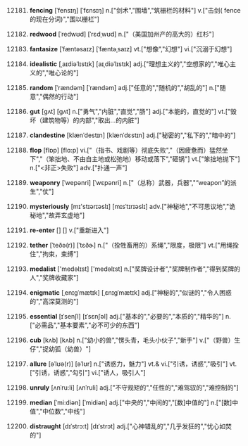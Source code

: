 12181. **fencing**
[ˈfensɪŋ]  [ˈfɛnsɪŋ]
n.["剑术","围墙","筑栅栏的材料"]  v.["击剑( fence的现在分词)","围以栅栏"]  

12182. **redwood**
[ˈredwʊd]  [ˈrɛdˌwʊd]
n.["（美国加州产的高大的）红杉"]  

12183. **fantasize**
[ˈfæntəsaɪz]  [ˈfæntəˌsaɪz]
vt.["想像","幻想"]  vi.["沉溺于幻想"]  

12184. **idealistic**
[ˌaɪdiəˈlɪstɪk]  [aɪˌdiəˈlɪstɪk]
adj.["理想主义的","空想家的","唯心主义的","唯心论的"]  

12185. **random**
[ˈrændəm]  [ˈrændəm]
adj.["任意的","随机的","胡乱的"]  n.["随意","偶然的行动"]  

12186. **gut**
[gʌt]  [ɡʌt]
n.["勇气","内脏","直觉","肠"]  adj.["本能的，直觉的"]  vt.["毁坏（建筑物等）的内部","取出…的内脏"]  

12187. **clandestine**
[klænˈdestɪn]  [klænˈdɛstɪn]
adj.["秘密的","私下的","暗中的"]  

12188. **flop**
[flɒp]  [flɑ:p]
vi.["（指书、戏剧等）彻底失败","（因疲惫而）猛然坐下","（笨拙地、不由自主地或松弛地）移动或落下","砸锅"]  vt.["笨拙地抛下"]  n.["<非正>失败"]  adv.["扑通一声"]  

12189. **weaponry**
[ˈwepənri]  [ˈwɛpənri]
n.["（总称）武器，兵器","“weapon”的派生","仗"]  

12190. **mysteriously**
[mɪ'stɪərɪəslɪ]  [mɪsˈtɪrɪəslɪ]
adv.["神秘地","不可思议地","诡秘地","故弄玄虚地"]  

12191. **re-enter**
[]  []
v.["重新进入"]  

12192. **tether**
[ˈteðə(r)]  [ˈtɛðɚ]
n.["（拴牲畜用的）系绳","限度，极限"]  vt.["用绳拴住","拘束，束缚"]  

12193. **medalist**
['medəlɪst]  ['medəlɪst]
n.["奖牌设计者","奖牌制作者","得到奖牌的人","奖牌收藏家"]  

12194. **enigmatic**
[ˌenɪgˈmætɪk]  [ˌɛnɪɡˈmætɪk]
adj.["神秘的","似谜的","令人困惑的","高深莫测的"]  

12195. **essential**
[ɪˈsenʃl]  [ɪˈsɛnʃəl]
adj.["基本的","必要的","本质的","精华的"]  n.["必需品","基本要素","必不可少的东西"]  

12196. **cub**
[kʌb]  [kʌb]
n.["幼小的兽","愣头青，毛头小伙子","新手"]  v.["（野兽）生仔","捉幼狐（幼兽）"]  

12197. **allure**
[əˈlʊə(r)]  [əˈlʊr]
n.["诱惑力，魅力"]  vt.& vi.["引诱，诱惑","吸引"]  vt.["引诱，诱惑","勾引"]  vi.["诱人，吸引人"]  

12198. **unruly**
[ʌnˈru:li]  [ʌnˈruli]
adj.["不守规矩的","任性的","难驾驭的","难控制的"]  

12199. **median**
[ˈmi:diən]  [ˈmidiən]
adj.["中央的","中间的","[数]中值的"]  n.["[数]中值","中位数","中线"]  

12200. **distraught**
[dɪˈstrɔ:t]  [dɪˈstrɔt]
adj.["心神错乱的","几乎发狂的","忧心如焚的"]  

